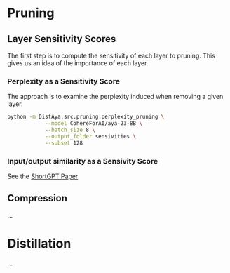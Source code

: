 # Pruning
## Layer Sensitivity Scores
The first step is to compute the sensitivity of each layer to pruning. This gives us an idea of the importance of each layer.

### Perplexity as a Sensitivity Score
The approach is to examine the perplexity induced when removing a given layer.

```bash
python -m DistAya.src.pruning.perplexity_pruning \
            --model CohereForAI/aya-23-8B \
            --batch_size 8 \
            --output_folder sensivities \
            --subset 128
```
### Input/output similarity as a Sensivity Score
See the [ShortGPT Paper](https://arxiv.org/abs/2403.03853)

## Compression
...

# Distillation
...